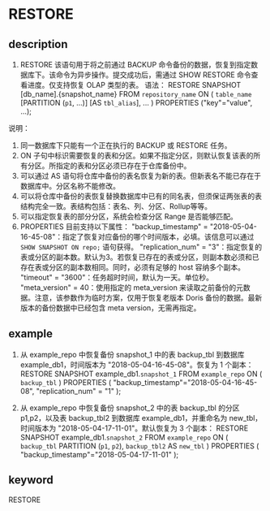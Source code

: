 # RESTORE

## description
1. RESTORE
该语句用于将之前通过 BACKUP 命令备份的数据，恢复到指定数据库下。该命令为异步操作。提交成功后，需通过 SHOW RESTORE 命令查看进度。仅支持恢复 OLAP 类型的表。
语法：
RESTORE SNAPSHOT [db_name].{snapshot_name}
FROM `repository_name`
ON (
`table_name` [PARTITION (`p1`, ...)] [AS `tbl_alias`],
...
)
PROPERTIES ("key"="value", ...);

说明：
1. 同一数据库下只能有一个正在执行的 BACKUP 或 RESTORE 任务。
2. ON 子句中标识需要恢复的表和分区。如果不指定分区，则默认恢复该表的所有分区。所指定的表和分区必须已存在于仓库备份中。
3. 可以通过 AS 语句将仓库中备份的表名恢复为新的表。但新表名不能已存在于数据库中。分区名称不能修改。
4. 可以将仓库中备份的表恢复替换数据库中已有的同名表，但须保证两张表的表结构完全一致。表结构包括：表名、列、分区、Rollup等等。
5. 可以指定恢复表的部分分区，系统会检查分区 Range 是否能够匹配。
6. PROPERTIES 目前支持以下属性：
"backup_timestamp" = "2018-05-04-16-45-08"：指定了恢复对应备份的哪个时间版本，必填。该信息可以通过 `SHOW SNAPSHOT ON repo;` 语句获得。
"replication_num" = "3"：指定恢复的表或分区的副本数。默认为3。若恢复已存在的表或分区，则副本数必须和已存在表或分区的副本数相同。同时，必须有足够的 host 容纳多个副本。
"timeout" = "3600"：任务超时时间，默认为一天。单位秒。
"meta_version" = 40：使用指定的 meta_version 来读取之前备份的元数据。注意，该参数作为临时方案，仅用于恢复老版本 Doris 备份的数据。最新版本的备份数据中已经包含 meta version，无需再指定。

## example
1. 从 example_repo 中恢复备份 snapshot_1 中的表 backup_tbl 到数据库 example_db1，时间版本为 "2018-05-04-16-45-08"。恢复为 1 个副本：
RESTORE SNAPSHOT example_db1.`snapshot_1`
FROM `example_repo`
ON ( `backup_tbl` )
PROPERTIES
(
"backup_timestamp"="2018-05-04-16-45-08",
"replication_num" = "1"
);

2. 从 example_repo 中恢复备份 snapshot_2 中的表 backup_tbl 的分区 p1,p2，以及表 backup_tbl2 到数据库 example_db1，并重命名为 new_tbl，时间版本为 "2018-05-04-17-11-01"。默认恢复为 3 个副本：
RESTORE SNAPSHOT example_db1.`snapshot_2`
FROM `example_repo`
ON
(
`backup_tbl` PARTITION (`p1`, `p2`),
`backup_tbl2` AS `new_tbl`
)
PROPERTIES
(
"backup_timestamp"="2018-05-04-17-11-01"
);

## keyword
RESTORE

